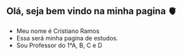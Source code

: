 ## Olá, seja bem vindo na minha pagina 🫀
- Meu nome é Cristiano Ramos
- Essa será minha pagina de estudos.
- Sou Professor do 1°A, B, C e D
